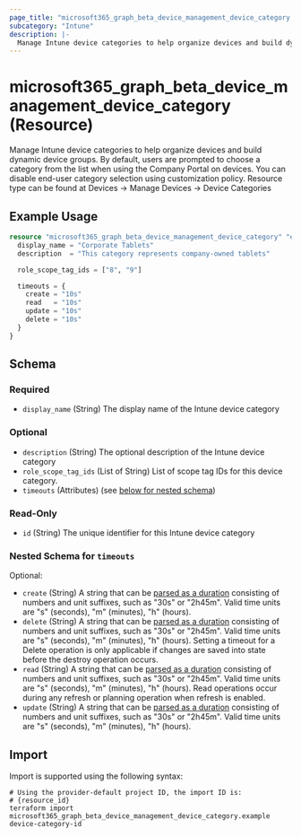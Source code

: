 ```yaml
---
page_title: "microsoft365_graph_beta_device_management_device_category Resource - terraform-provider-microsoft365"
subcategory: "Intune"
description: |-
  Manage Intune device categories to help organize devices and build dynamic device groups. By default, users are prompted to choose a category from the list when using the Company Portal on devices. You can disable end-user category selection using customization policy. Resource type can be found at Devices -> Manage Devices -> Device Categories
---
```


# microsoft365_graph_beta_device_management_device_category (Resource)

Manage Intune device categories to help organize devices and build dynamic device groups. By default, users are prompted to choose a category from the list when using the Company Portal on devices. You can disable end-user category selection using customization policy. Resource type can be found at Devices -> Manage Devices -> Device Categories

## Example Usage

```terraform
resource "microsoft365_graph_beta_device_management_device_category" "example" {
  display_name = "Corporate Tablets"
  description  = "This category represents company-owned tablets"

  role_scope_tag_ids = ["8", "9"]

  timeouts = {
    create = "10s"
    read   = "10s"
    update = "10s"
    delete = "10s"
  }
}
```

<!-- schema generated by tfplugindocs -->
## Schema

### Required

- `display_name` (String) The display name of the Intune device category

### Optional

- `description` (String) The optional description of the Intune device category
- `role_scope_tag_ids` (List of String) List of scope tag IDs for this device category.
- `timeouts` (Attributes) (see [below for nested schema](#nestedatt--timeouts))

### Read-Only

- `id` (String) The unique identifier for this Intune device category

<a id="nestedatt--timeouts"></a>
### Nested Schema for `timeouts`

Optional:

- `create` (String) A string that can be [parsed as a duration](https://pkg.go.dev/time#ParseDuration) consisting of numbers and unit suffixes, such as "30s" or "2h45m". Valid time units are "s" (seconds), "m" (minutes), "h" (hours).
- `delete` (String) A string that can be [parsed as a duration](https://pkg.go.dev/time#ParseDuration) consisting of numbers and unit suffixes, such as "30s" or "2h45m". Valid time units are "s" (seconds), "m" (minutes), "h" (hours). Setting a timeout for a Delete operation is only applicable if changes are saved into state before the destroy operation occurs.
- `read` (String) A string that can be [parsed as a duration](https://pkg.go.dev/time#ParseDuration) consisting of numbers and unit suffixes, such as "30s" or "2h45m". Valid time units are "s" (seconds), "m" (minutes), "h" (hours). Read operations occur during any refresh or planning operation when refresh is enabled.
- `update` (String) A string that can be [parsed as a duration](https://pkg.go.dev/time#ParseDuration) consisting of numbers and unit suffixes, such as "30s" or "2h45m". Valid time units are "s" (seconds), "m" (minutes), "h" (hours).

## Import

Import is supported using the following syntax:

```shell
# Using the provider-default project ID, the import ID is:
# {resource_id}
terraform import microsoft365_graph_beta_device_management_device_category.example device-category-id
```

